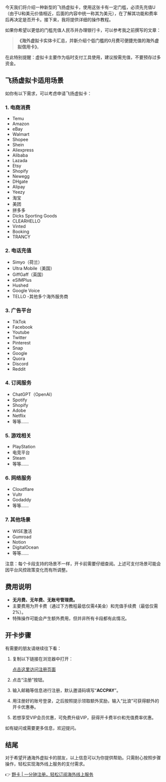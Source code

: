 今天我们将介绍一种新型的飞扬虚拟卡，使用这张卡有一定门槛，必须先充值U（由于U和美元价值相近，后面的内容中统一称其为美元），在了解其功能和费率后再决定是否开卡。接下来，我将提供详细的操作教程。

如果你希望以更低的门槛充值人民币并办理银行卡，可以参考我之前撰写的文章：

> **《海外虚拟卡实体卡汇总，并新介绍个低门槛的0月费可便捷充值的海外虚拟信用卡》**。

在此特别提醒：虚拟卡主要作为临时支付工具使用，建议按需充值，不要预存过多资金。

## 飞扬虚拟卡适用场景

如你有以下需求，可以考虑申请飞扬虚拟卡：

### 1. 电商消费
- Temu
- Amazon
- eBay
- Walmart
- Shopee
- Shein
- Aliexpress
- Alibaba
- Lazada
- Etsy
- Shopify
- Newegg
- DHgate
- Alipay
- Yeezy
- 淘宝
- 美团
- 拼多多
- Dicks Sporting Goods
- CLEARHELLO
- Vinted
- Booking
- TRANCY

### 2. 电话充值
- Simyo（荷兰）
- Ultra Mobile（美国）
- GiffGaff（英国）
- eSIMPlus
- Hushed
- Google Voice
- TELLO
-其他多个海外服务商

### 3. 广告平台
- TikTok
- Facebook
- Youtube
- Twitter
- Pinterest
- Snap
- Google
- Quora
- Discord
- Reddit

### 4. 订阅服务
- ChatGPT（OpenAI）
- Spotify
- Shopify
- Adobe
- Netflix
- 等等……

### 5. 游戏相关
- PlayStation
- 电竞平台
- Steam
- 等等……

### 6. 网络服务
- Cloudflare
- Vultr
- Godaddy
- 等等……

### 7. 其他场景
- WISE激活
- Gumroad
- Notion
- DigitalOcean
- 等等……

注意：每个卡段支持的场景不一样，开卡前需要仔细查阅。上述可支付场景可能会因平台风控政策变化而有所调整。

## 费用说明

- **无月费、无年费、无账号管理费。**
- 主要费用为开卡费（通过下方教程最低仅需4美金）和充值手续费（最低仅需2%）。
- 特殊操作可能会产生额外费用，但并非所有卡段都有此情况。

## 开卡步骤

有需要的朋友请继续往下看：

1. 复制以下链接在浏览器中打开：

   [点击这里访问注册页面](https://bit.ly/bewildcard)

2. 点击“注册”按钮。

3. 输入邮箱等信息进行注册，默认邀请码填写“**ACCPAY**”。

4. 用注册好的账号登录，之后按照提示领取额外奖励，输入“比浪”可获得额外的开卡优惠券。

5. 若想享受VIP会员优惠，可免费升级VIP，获得开卡费半价和充值费率优惠。

如有疑问或需要更多信息，欢迎提问。

## 结尾

对于希望开通海外虚拟卡的朋友，以上信息可以为你提供帮助。只需耐心按照步骤操作，轻松实现海外线上服务的支付需求。

👉 [野卡 | 一分钟注册，轻松订阅海外线上服务](https://bit.ly/bewildcard)